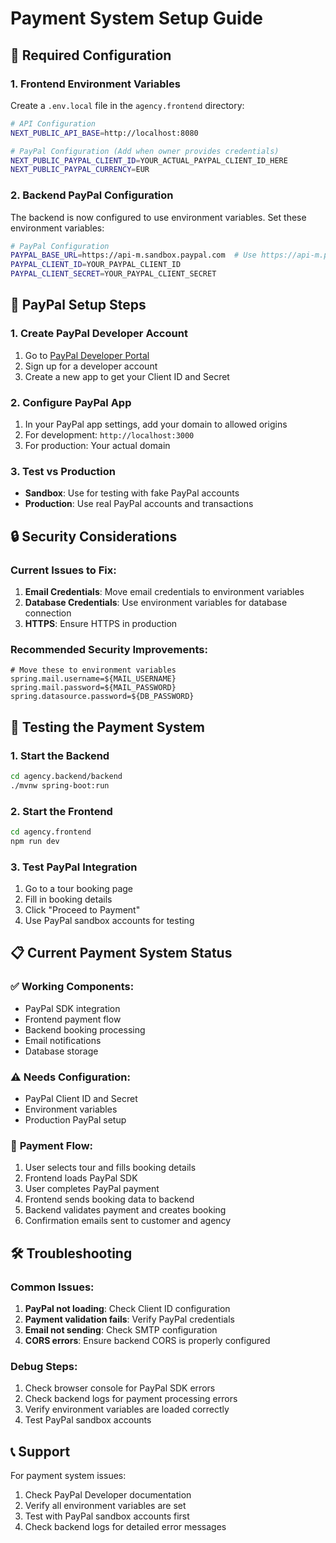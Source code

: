 # Payment System Setup Guide

## 🔧 **Required Configuration**

### 1. Frontend Environment Variables

Create a `.env.local` file in the `agency.frontend` directory:

```bash
# API Configuration
NEXT_PUBLIC_API_BASE=http://localhost:8080

# PayPal Configuration (Add when owner provides credentials)
NEXT_PUBLIC_PAYPAL_CLIENT_ID=YOUR_ACTUAL_PAYPAL_CLIENT_ID_HERE
NEXT_PUBLIC_PAYPAL_CURRENCY=EUR
```

### 2. Backend PayPal Configuration

The backend is now configured to use environment variables. Set these environment variables:

```bash
# PayPal Configuration
PAYPAL_BASE_URL=https://api-m.sandbox.paypal.com  # Use https://api-m.paypal.com for production
PAYPAL_CLIENT_ID=YOUR_PAYPAL_CLIENT_ID
PAYPAL_CLIENT_SECRET=YOUR_PAYPAL_CLIENT_SECRET
```

## 🚀 **PayPal Setup Steps**

### 1. Create PayPal Developer Account
1. Go to [PayPal Developer Portal](https://developer.paypal.com/)
2. Sign up for a developer account
3. Create a new app to get your Client ID and Secret

### 2. Configure PayPal App
1. In your PayPal app settings, add your domain to allowed origins
2. For development: `http://localhost:3000`
3. For production: Your actual domain

### 3. Test vs Production
- **Sandbox**: Use for testing with fake PayPal accounts
- **Production**: Use real PayPal accounts and transactions

## 🔒 **Security Considerations**

### Current Issues to Fix:
1. **Email Credentials**: Move email credentials to environment variables
2. **Database Credentials**: Use environment variables for database connection
3. **HTTPS**: Ensure HTTPS in production

### Recommended Security Improvements:
```properties
# Move these to environment variables
spring.mail.username=${MAIL_USERNAME}
spring.mail.password=${MAIL_PASSWORD}
spring.datasource.password=${DB_PASSWORD}
```

## 🧪 **Testing the Payment System**

### 1. Start the Backend
```bash
cd agency.backend/backend
./mvnw spring-boot:run
```

### 2. Start the Frontend
```bash
cd agency.frontend
npm run dev
```

### 3. Test PayPal Integration
1. Go to a tour booking page
2. Fill in booking details
3. Click "Proceed to Payment"
4. Use PayPal sandbox accounts for testing

## 📋 **Current Payment System Status**

### ✅ **Working Components:**
- PayPal SDK integration
- Frontend payment flow
- Backend booking processing
- Email notifications
- Database storage

### ⚠️ **Needs Configuration:**
- PayPal Client ID and Secret
- Environment variables
- Production PayPal setup

### 🔄 **Payment Flow:**
1. User selects tour and fills booking details
2. Frontend loads PayPal SDK
3. User completes PayPal payment
4. Frontend sends booking data to backend
5. Backend validates payment and creates booking
6. Confirmation emails sent to customer and agency

## 🛠️ **Troubleshooting**

### Common Issues:
1. **PayPal not loading**: Check Client ID configuration
2. **Payment validation fails**: Verify PayPal credentials
3. **Email not sending**: Check SMTP configuration
4. **CORS errors**: Ensure backend CORS is properly configured

### Debug Steps:
1. Check browser console for PayPal SDK errors
2. Check backend logs for payment processing errors
3. Verify environment variables are loaded correctly
4. Test PayPal sandbox accounts

## 📞 **Support**

For payment system issues:
1. Check PayPal Developer documentation
2. Verify all environment variables are set
3. Test with PayPal sandbox accounts first
4. Check backend logs for detailed error messages 